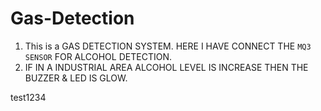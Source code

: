# Gas-Detection
 
1. This is a GAS DETECTION SYSTEM. HERE I HAVE CONNECT THE `MQ3 SENSOR` FOR ALCOHOL DETECTION. 
2. IF IN A INDUSTRIAL AREA ALCOHOL LEVEL IS INCREASE THEN THE BUZZER & LED IS GLOW.

test1234